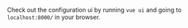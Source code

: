

Check out the configuration ui by running `vue ui` and going to `localhost:8000/` in your browser.